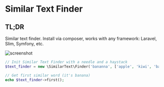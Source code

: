 # Similar Text Finder

## TL;DR

Similar text finder. Install via composer, works with any framework: Laravel, Slim, Symfony, etc.

![screenshot](https://cloud.githubusercontent.com/assets/1575946/7246876/1b15c4c0-e803-11e4-91d8-a2e7cd5a0f0c.png)

```php
// Init Similar Text Finder with a needle and a haystack
$text_finder = new \SimilarText\Finder('bananna', ['apple', 'kiwi', 'banana', 'orange']);

// Get first similar word (it's banana)
echo $text_finder->first();
```
